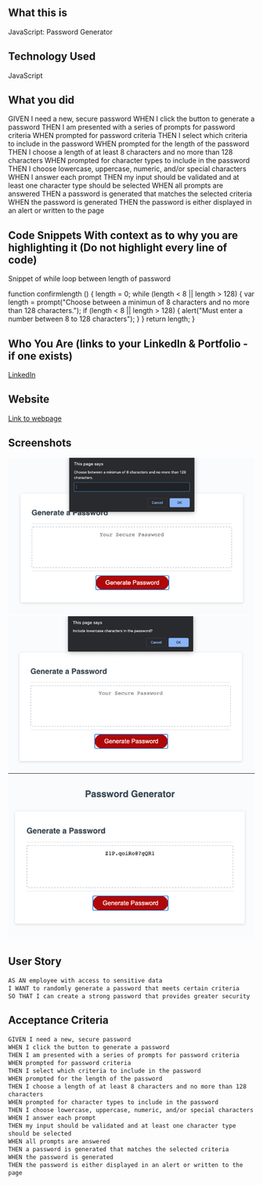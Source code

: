 ## What this is
JavaScript: Password Generator

## Technology Used
JavaScript

## What you did

GIVEN I need a new, secure password
WHEN I click the button to generate a password
THEN I am presented with a series of prompts for password criteria
WHEN prompted for password criteria
THEN I select which criteria to include in the password
WHEN prompted for the length of the password
THEN I choose a length of at least 8 characters and no more than 128 characters
WHEN prompted for character types to include in the password
THEN I choose lowercase, uppercase, numeric, and/or special characters
WHEN I answer each prompt
THEN my input should be validated and at least one character type should be selected
WHEN all prompts are answered
THEN a password is generated that matches the selected criteria
WHEN the password is generated
THEN the password is either displayed in an alert or written to the page

## Code Snippets With context as to why you are highlighting it (Do not highlight every line of code)
Snippet of while loop between length of password

function confirmlength () {
  length = 0; 
  while (length < 8 || length > 128) {
    var length = prompt("Choose between a minimun of 8 characters and no more than 128 characters."); 
    if (length < 8 || length > 128) {
      alert("Must enter a number between 8 to 128 characters"); 
    }
  }
  return length;
}

## Who You Are (links to your LinkedIn & Portfolio - if one exists)
[LinkedIn](https://www.linkedin.com/in/matthewywu/)

## Website

[Link to webpage](https://peatysinglemalt.github.io/homework-3/)

## Screenshots

![screenshot 1](https://github.com/peatysinglemalt/homework-3/blob/main/Assets/Screen%20Shot%202020-12-18%20at%2016.25.12.png)
![screenshot 2](https://github.com/peatysinglemalt/homework-3/blob/main/Assets/Screen%20Shot%202020-12-18%20at%2016.25.24.png)
![screenshot 3](https://github.com/peatysinglemalt/homework-3/blob/main/Assets/Screen%20Shot%202020-12-18%20at%2016.25.38.png)

## User Story

```
AS AN employee with access to sensitive data
I WANT to randomly generate a password that meets certain criteria
SO THAT I can create a strong password that provides greater security
```

## Acceptance Criteria

```
GIVEN I need a new, secure password
WHEN I click the button to generate a password
THEN I am presented with a series of prompts for password criteria
WHEN prompted for password criteria
THEN I select which criteria to include in the password
WHEN prompted for the length of the password
THEN I choose a length of at least 8 characters and no more than 128 characters
WHEN prompted for character types to include in the password
THEN I choose lowercase, uppercase, numeric, and/or special characters
WHEN I answer each prompt
THEN my input should be validated and at least one character type should be selected
WHEN all prompts are answered
THEN a password is generated that matches the selected criteria
WHEN the password is generated
THEN the password is either displayed in an alert or written to the page
